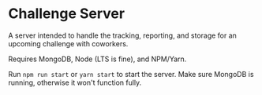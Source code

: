 # Challenge Server

A server intended to handle the tracking, reporting, and storage for an upcoming challenge with coworkers.

Requires MongoDB, Node (LTS is fine), and NPM/Yarn.

Run `npm run start` or `yarn start` to start the server. Make sure MongoDB is running, otherwise it won't function fully.
